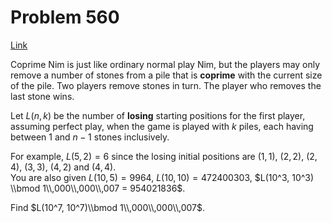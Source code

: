 # Problem 560

[Link](https://projecteuler.net/problem=560)

Coprime Nim is just like ordinary normal play Nim, but the players may only remove a number of stones from a pile that is **coprime** with the current size of the pile. Two players remove stones in turn. The player who removes the last stone wins.

Let $L(n, k)$ be the number of **losing** starting positions for the first player, assuming perfect play, when the game is played with $k$ piles, each having between $1$ and $n - 1$ stones inclusively.

For example, $L(5, 2) = 6$ since the losing initial positions are $(1, 1)$, $(2, 2)$, $(2, 4)$, $(3, 3)$, $(4, 2)$ and $(4, 4)$.  
You are also given $L(10, 5) = 9964$, $L(10, 10) = 472400303$, $L(10^3, 10^3) \\bmod 1\\,000\\,000\\,007 = 954021836$.

Find $L(10^7, 10^7)\\bmod 1\\,000\\,000\\,007$.
